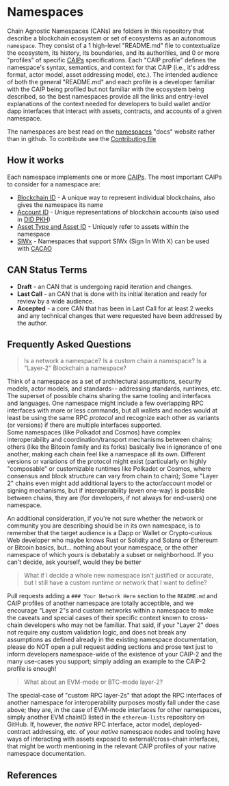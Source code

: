 # Namespaces

Chain Agnostic Namespaces (CANs) are folders in this repository that describe a blockchain ecosystem or set of ecosystems as an autonomous `namespace`. 
They consist of a 1 high-level "README.md" file to contextualize the ecosystem, its history, its boundaries, and its authorities, and 0 or more "profiles" of specific [CAIPs][] specifications.
Each "CAIP profile" defines the namespace's syntax, semantics, and context for that CAIP (i.e., it's address format, actor model, asset addressing model, etc.).
The intended audience of both the general "README.md" and each profile is a developer familiar with the CAIP being profiled but not familiar with the ecosystem being described, so the best namespaces provide all the links and entry-level explanations of the context needed for developers to build wallet and/or dapp interfaces that interact with assets, contracts, and accounts of a given namespace.

The namespaces are best read on the [namespaces][] "docs" website rather than in github. To contribute see the [Contributing file](./contributing)

## How it works
Each namespace implements one or more [CAIPs](https://github.com/ChainAgnostic/CAIPs). The most important CAIPs to consider for a namespace are:

- [Blockchain ID](https://github.com/ChainAgnostic/CAIPs/blob/master/CAIPs/caip-2.md) - A unique way to represent individual blockchains, also gives the namespace its name
- [Account ID](https://github.com/ChainAgnostic/CAIPs/blob/master/CAIPs/caip-10.md) - Unique representations of blockchain accounts (also used in [DID PKH](https://github.com/w3c-ccg/did-pkh/))
- [Asset Type and Asset ID](https://github.com/ChainAgnostic/CAIPs/blob/master/CAIPs/caip-19.md) - Uniquely refer to assets within the namespace
- [SIWx](https://github.com/ChainAgnostic/CAIPs/blob/master/CAIPs/caip-122.md) - Namespaces that support SIWx (Sign In With X) can be used with [CACAO](https://github.com/ChainAgnostic/CAIPs/blob/master/CAIPs/caip-74.md)

## CAN Status Terms

* **Draft** - an CAN that is undergoing rapid iteration and changes.
* **Last Call** - an CAN that is done with its initial iteration and ready for review by a wide audience.
* **Accepted** - a core CAN that has been in Last Call for at least 2 weeks and any technical changes that were requested have been addressed by the author.

## Frequently Asked Questions

> Is a network a namespace?  Is a custom chain a namespace? Is a "Layer-2" Blockchain a namespace? 

Think of a namespace as a set of architectural assumptions, security models, actor models, and standards-- addressing standards, runtimes, etc. 
The superset of possible chains sharing the same tooling and interfaces and languages. 
One namespace might include a few overlapping RPC interfaces with more or less commands, but all wallets and nodes would at least be using the same RPC *protocol* and recognize each other as variants (or versions) if there are multiple interfaces supported.  
Some namespaces (like Polkadot and Cosmos) have complex interoperability and coordination/transport mechanisms between chains; others (like the Bitcoin family and its forks) basically live in ignorance of one another, making each chain feel like a namespace all its own. 
Different versions or variations of the protocol might exist (particularly on highly "composable" or customizable runtimes like Polkadot or Cosmos, where consensus and block structure can vary from chain to chain);
Some "Layer 2" chains even might add additional layers to the actor/account model or signing mechanisms, but if interoperability (even one-way) is possible between chains, they are (for developers, if not always for end-users) one namespace.

An additional consideration, if you're not sure whether the network or community you are describing should be in its own namespace, is to remember that the target audience is a Dapp or Wallet or Crypto-curious Web developer who maybe knows Rust or Solidity and Solana or Ethereum or Bitcoin basics, but... nothing about your namespace, or the other namespace of which yours is debatably a subset or neighborhood. If you can't decide, ask yourself, would they be better

> What if I decide a whole new namespace isn't justified or accurate, but I still have a custom runtime or network that I want to define?

Pull requests adding a `### Your Network Here` section to the `README.md` and CAIP profiles of another namespace are totally acceptible, and we encourage "Layer 2"s and custom networks within a namespace to make the caveats and special cases of their specific context known to cross-chain developers who may not be familiar.
That said, if your "Layer 2" does not require any custom validation logic, and does not break any assumptions as defined already in the existing namespace documentation, please do NOT open a pull request adding sections and prose text just to inform developers namespace-wide of the existence of your CAIP-2 and the many use-cases you support; simply adding an example to the CAIP-2 profile is enough!

> What about an EVM-mode or BTC-mode layer-2?

The special-case of "custom RPC layer-2s" that adopt the RPC interfaces of another namespace for interoperability purposes mostly fall under the case above; they are, in the case of EVM-mode interfaces for other namespaces, simply another EVM chainID listed in the `ethereum-lists` repository on GitHub.
If, however, the *native* RPC interface, actor model, deployed-contract addressing, etc. of your *native* namespace nodes and tooling have ways of interacting with assets exposed to external/cross-chain interfaces, that might be worth mentioning in the relevant CAIP profiles of your native namespace documentation.

## References

[CAIPs]: https://github.com/ChainAgnostic/CAIPs
[namespaces]: https://namespaces.chainagnostic.org/